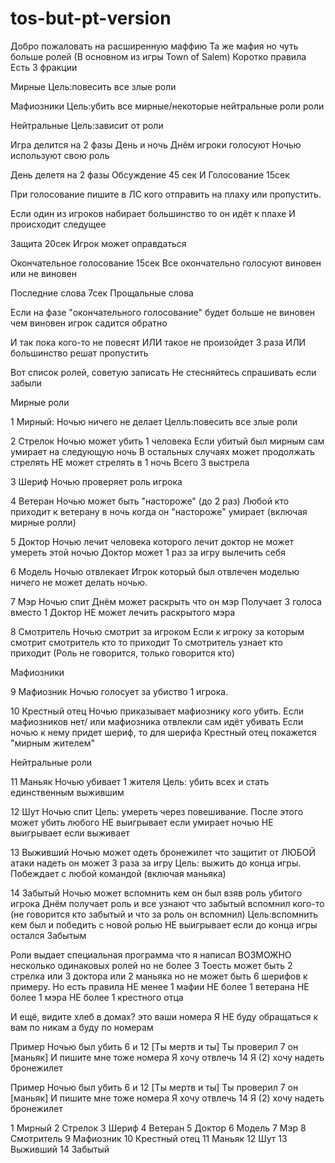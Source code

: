 # tos-but-pt-version
Добро пожаловать на расширенную маффию Та же мафия но чуть больше ролей
 (В основном из игры Town of Salem)
 Коротко правила Есть 3 фракции

Мирные Цель:повесить все злые роли

Мафиозники Цель:убить все мирные/некоторые нейтральные роли роли

Нейтральные Цель:зависит от роли

Игра делится на 2 фазы День и ночь
 Днём игроки голосуют
 Ночью используют свою роль

 День делетя на 2 фазы Обсуждение 45 сек И Голосование 15сек

При голосование пишите в ЛС кого отправить на плаху или пропустить.

Если один из игроков набирает большинство то он идёт к плахе И происходит следущее

Защита 20сек Игрок может оправдаться

Окончательное голосование 15сек Все окончательно голосуют виновен или не виновен

Последние слова 7сек Прощальные слова

Если на фазе "окончательного голосование" будет больше не виновен чем виновен игрок садится обратно

И так пока кого-то не повесят ИЛИ такое не произойдет 3 раза ИЛИ большинство решат пропустить

Вот список ролей, советую записать Не стесняйтесь спрашивать если забыли

Мирные роли

1 Мирный: Ночью ничего не делает Целль:повесить все злые роли

2 Стрелок Ночью может убить 1 человека Если убитый был мирным сам умирает на следующую ночь В остальных случаях может продолжать стрелять НЕ может стрелять в 1 ночь Всего 3 выстрела

3 Шериф Ночью проверяет роль игрока

4 Ветеран Ночью может быть "настороже" (до 2 раз) Любой кто приходит к ветерану в ночь когда он "настороже" умирает (включая мирные ролли)

5 Доктор Ночью лечит человека которого лечит доктор не может умереть этой ночью Доктор может 1 раз за игру вылечить себя

6 Модель Ночью отвлекает Игрок который был отвлечен моделью ничего не может делать ночью.

7 Мэр Ночью спит Днём может раскрыть что он мэр Получает 3 голоса вместо 1 Доктор НЕ может лечить раскрытого мэра

8 Смотритель Ночью смотрит за игроком Если к игроку за которым смотрит смотритель кто то приходит То смотритель узнает кто приходит (Роль не говорится, только говорится кто)

Мафиозники

9 Мафиозник Ночью голосует за убиство 1 игрока.

10 Крестный отец Ночью приказывает мафиознику кого убить. Если мафиозников нет/ или мафиозника отвлекли сам идёт убивать Если ночью к нему придет шериф, то для шерифа Крестный отец покажется "мирным жителем"

Нейтральные роли

11 Маньяк Ночью убивает 1 жителя Цель: убить всех и стать единственным выжившим

12 Шут Ночью спит Цель: умереть через повешивание. После этого может убить любого НЕ выигрывает если умирает ночью
НЕ выигрывает если выживает

13 Выживший Ночью может одеть бронежилет что защитит от ЛЮБОЙ атаки 
надеть он может 3 раза за игру
 Цель: выжить до конца игры. Побеждает с любой командой (включая маньяка)

14 Забытый Ночью может вспомнить кем он был взяв роль убитого игрока Днём получает роль и все узнают что забытый вспомнил кого-то (не говорится кто забытый и что за роль он вспомнил) Цель:вспомнить кем был и победить с новой ролью НЕ выигрывает если до конца игры остался Забытым

Роли выдает специальная программа что я написал
 ВОЗМОЖНО несколько одинаковых ролей но не более 3
  Тоесть может быть 2 стрелка или 3 доктора или 2 маньяка но не может быть 6 шерифов к примеру.
 Но есть правила НЕ менее 1 мафии
 НЕ более 1 ветерана НЕ более 1
 мэра НЕ более 1 крестного отца

И ещё, видите  хлеб в домах? это ваши номера Я НЕ буду обращаться к вам по никам а буду по номерам

Пример Ночью был убить 6 и 12
 [Ты мертв и ты]
 Ты проверил 7 он [маньяк]
 И пишите мне тоже номера Я хочу отвлечь 14
 Я (2) хочу надеть бронежилет


Пример 
Ночью был убить 6 и 12 
[Ты мертв и ты]
Ты проверил 7 он [маньяк]
И пишите мне тоже номера 
Я хочу отвлечь 14
Я (2) хочу надеть бронежилет

1 Мирный
2 Стрелок
3 Шериф
4 Ветеран
5 Доктор
6 Модель
7 Мэр
8 Смотритель
9 Мафиозник
10 Крестный отец
11 Маньяк
12 Шут
13 Выживший
14 Забытый
